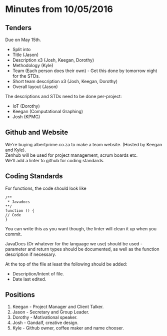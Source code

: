 # Minutes from 10/05/2016
## Tenders
Due on May 15th.

- Split into
- Title (Jason)
- Description x3 (Josh, Keegan, Dorothy)
- Methodology (Kyle)
- Team (Each person does their own) - Get this done by tomorrow night for the STDs.
- Short team description x3 (Josh, Keegan, Dorothy)
- Overall layout (Jason)

The descriptions and STDs need to be done per-project:

- IoT (Dorothy)
- Keegan (Computational Graphing)
- Josh (KPMG)

## Github and Website
We're buying albertprime.co.za to make a team website. (Hosted by Keegan and Kyle). \
Zenhub will be used for project management, scrum boards etc. \
We'll add a linter to github for coding standards.

## Coding Standards
For functions, the code should look like 
```
/**
 * Javadocs
**/
function () {
// Code
}
```
You can write this as you want though, the linter will clean it up when you commit.

JavaDocs (Or whatever for the language we use) should be used - parameter and return types should be documented, as well as the function description if necessary. 

At the top of the file at least the following should be added:

- Description/Intent of file.
- Date last edited.

## Positions
1. Keegan - Project Manager and Client Talker.
2. Jason - Secretary and Group Leader.
3. Dorothy - Motivational speaker.
4. Josh - Gandalf, creative design.
5. Kyle - Github owner, coffee maker and name chooser. 
